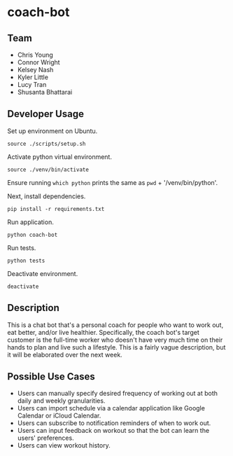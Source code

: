 # coach-bot

## Team
- Chris Young
- Connor Wright
- Kelsey Nash
- Kyler Little
- Lucy Tran
- Shusanta Bhattarai

## Developer Usage
Set up environment on Ubuntu.
```
source ./scripts/setup.sh
```
Activate python virtual environment.
```
source ./venv/bin/activate
```
Ensure running ```which python``` prints the same as ```pwd``` + '/venv/bin/python'.

Next, install dependencies.
```
pip install -r requirements.txt
```
Run application.
```
python coach-bot
```
Run tests.
```
python tests
```
Deactivate environment.
```
deactivate
```

## Description
This is a chat bot that's a personal coach for people who want to work out, 
eat better, and/or live healthier. Specifically, the coach bot's target customer
is the full-time worker who doesn't have very much time on their hands to plan
and live such a lifestyle. This is a fairly vague description, but it will be 
elaborated over the next week.

## Possible Use Cases
- Users can manually specify desired frequency of working out at both daily and weekly granularities.
- Users can import schedule via a calendar application like Google Calendar or iCloud Calendar.
- Users can subscribe to notification reminders of when to work out.
- Users can input feedback on workout so that the bot can learn the users' preferences.
- Users can view workout history.